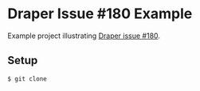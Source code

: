 # Draper Issue #180 Example

Example project illustrating [Draper issue #180](https://github.com/jcasimir/draper/issues/180).

## Setup

```bash
$ git clone
```
